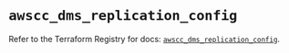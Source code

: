 # `awscc_dms_replication_config`

Refer to the Terraform Registry for docs: [`awscc_dms_replication_config`](https://registry.terraform.io/providers/hashicorp/awscc/0.70.0/docs/resources/dms_replication_config).
